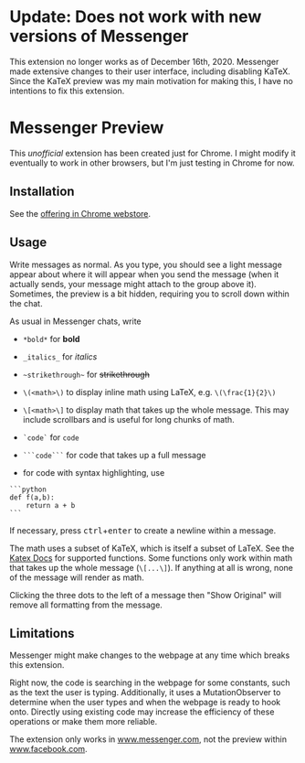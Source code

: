 # Update: Does not work with new versions of Messenger

This extension no longer works as of December 16th, 2020. Messenger made extensive changes to their user interface, including disabling KaTeX. Since the KaTeX preview was my main motivation for making this, I have no intentions to fix this extension.

# Messenger Preview
This *unofficial* extension has been created just for Chrome. I might modify it eventually
to work in other browsers, but I'm just testing in Chrome for now.

## Installation
See the [offering in Chrome webstore](https://chrome.google.com/webstore/detail/messenger-preview/cpimjhhigdjabaeklhlehfaghfeacibn).

## Usage
Write messages as normal. As you type, you should see a light message appear
about where it will appear when you send the message (when it actually sends,
your message might attach to the group above it). Sometimes, the preview
is a bit hidden, requiring you to scroll down within the chat.

As usual in Messenger chats, write

- `*bold*` for **bold**
- `_italics_` for _italics_
- `~strikethrough~` for ~~strikethrough~~
- `\(<math>\)` to display inline math using LaTeX, e.g. `\(\frac{1}{2}\)`
- `\[<math>\]` to display math that takes up the whole message. This may include
scrollbars and is useful for long chunks of math.
- `` `code` `` for `code`
- ```` ```code``` ```` for code that takes up a full message

- for code with syntax highlighting, use
````
```python
def f(a,b):
    return a + b
```
````

If necessary, press <kbd>ctrl</kbd>+<kbd>enter</kbd> to create a newline within
a message.

The math uses a subset of KaTeX, which is itself a subset of LaTeX. See the
[Katex Docs](https://katex.org/docs/supported.html) for supported functions.
Some functions only work within math that takes up the whole message
(`\[...\]`). If anything at all is wrong, none of the message will render as
math.

Clicking the three dots to the left of a message then "Show Original" will
remove all formatting from the message.

## Limitations
Messenger might make changes to the webpage at any time which breaks this
extension.

Right now, the code is searching in the webpage for some constants, such as
the text the user is typing. Additionally, it uses a MutationObserver to
determine when the user types and when the webpage is ready to hook onto.
Directly using existing code may increase the efficiency of these operations or
make them more reliable.

The extension only works in www.messenger.com, not the preview within
www.facebook.com.
